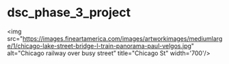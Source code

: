 # dsc_phase_3_project
<img src="https://images.fineartamerica.com/images/artworkimages/mediumlarge/1/chicago-lake-street-bridge-l-train-panorama-paul-velgos.jpg" alt="Chicago railway over busy street” title="Chicago St" width='700'/>

